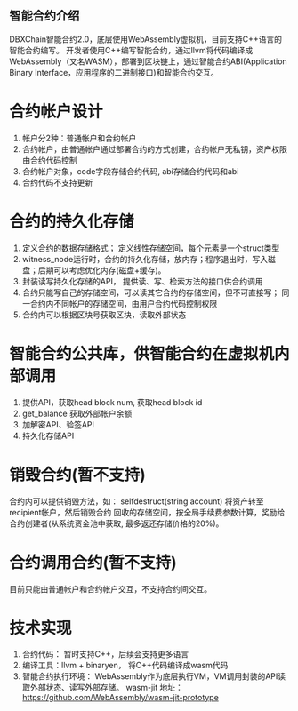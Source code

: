 ## 智能合约介绍

DBXChain智能合约2.0，底层使用WebAssembly虚拟机，目前支持C++语言的智能合约编写。
开发者使用C++编写智能合约，通过llvm将代码编译成WebAssembly（又名WASM），部署到区块链上，通过智能合约ABI(Application Binary Interface，应用程序的二进制接口)和智能合约交互。

# 合约帐户设计
  1. 帐户分2种：普通帐户和合约帐户
  2. 合约帐户，由普通帐户通过部署合约的方式创建，合约帐户无私钥，资产权限由合约代码控制
  3. 合约帐户对象，code字段存储合约代码, abi存储合约代码和abi
  4. 合约代码不支持更新

# 合约的持久化存储
  1. 定义合约的数据存储格式； 定义线性存储空间，每个元素是一个struct类型
  2. witness_node运行时，合约的持久化存储，放内存；程序退出时，写入磁盘；后期可以考虑优化内存(磁盘+缓存)。
  3. 封装读写持久化存储的API，  提供读、写、检索方法的接口供合约调用
  4. 合约只能写自己的存储空间，可以读其它合约的存储空间，但不可直接写；  同一合约内不同帐户的存储空间，由用户合约代码控制权限
  5. 合约内可以根据区块号获取区块，读取外部状态

# 智能合约公共库，供智能合约在虚拟机内部调用
 1. 提供API，获取head block num,  获取head block id
 2. get_balance 获取外部帐户余额
 3. 加解密API、验签API
 4. 持久化存储API

# 销毁合约(暂不支持)
合约内可以提供销毁方法，如：
selfdestruct(string account) 将资产转至recipient帐户，然后销毁合约
回收的存储空间，按全局手续费参数计算，奖励给合约创建者(从系统资金池中获取,  最多返还存储价格的20%)。

# 合约调用合约(暂不支持)
目前只能由普通帐户和合约帐户交互，不支持合约间交互。

# 技术实现
1. 合约代码： 暂时支持C++，后续会支持更多语言
2. 编译工具：llvm + binaryen， 将C++代码编译成wasm代码
3. 智能合约执行环境： WebAssembly作为底层执行VM，VM调用封装的API读取外部状态、读写外部存储。 wasm-jit 地址：https://github.com/WebAssembly/wasm-jit-prototype


